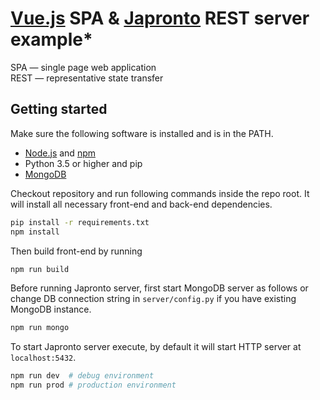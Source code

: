 # [Vue.js][vuejs] SPA & [Japronto][japronto] REST server example*
SPA &mdash; single page web application <br/>
REST &mdash; representative state transfer

## Getting started
Make sure the following software is installed and is in the PATH.
* [Node.js][nodejs] and [npm][npm]
* Python 3.5 or higher and pip
* [MongoDB][mongo]

Checkout repository and run following commands inside the repo
root. It will install all necessary front-end and back-end dependencies.
```sh
pip install -r requirements.txt
npm install
```
Then build front-end by running
```sh
npm run build
```
Before running Japronto server, first start MongoDB server as
follows or change DB connection string in `server/config.py`
if you have existing MongoDB instance.
```sh
npm run mongo
```
To start Japronto server execute, by default it will start
HTTP server at `localhost:5432`.
```sh
npm run dev  # debug environment
npm run prod # production environment
```

[vuejs]:    https://github.com/vuejs/vue
[japronto]: https://github.com/squeaky-pl/japronto
[mongo]:    https://github.com/mongodb/mongo
[nodejs]:   https://github.com/nodejs/node
[npm]:      https://github.com/npm/npm
